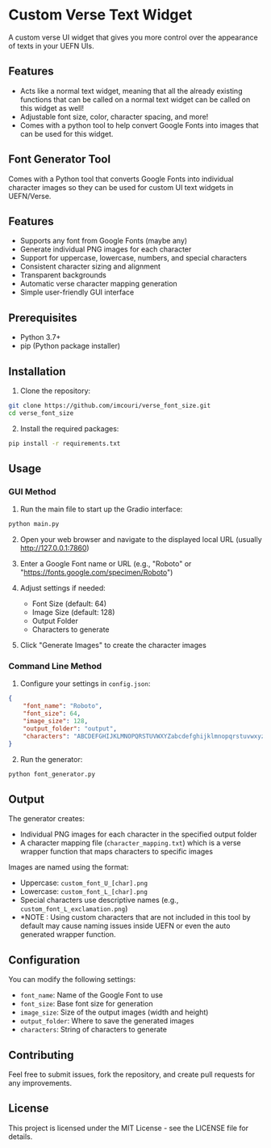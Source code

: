 # Custom Verse Text Widget

A custom verse UI widget that gives you more control over the appearance of texts in your UEFN UIs.

## Features
- Acts like a normal text widget, meaning that all the already existing functions that can be called on a normal text widget can be called on this widget as well!
- Adjustable font size, color, character spacing, and more!
- Comes with a python tool to help convert Google Fonts into images that can be used for this widget.

## Font Generator Tool

Comes with a Python tool that converts Google Fonts into individual character images so they can be used for custom UI text widgets in UEFN/Verse.

## Features

- Supports any font from Google Fonts (maybe any)
- Generate individual PNG images for each character
- Support for uppercase, lowercase, numbers, and special characters
- Consistent character sizing and alignment
- Transparent backgrounds
- Automatic verse character mapping generation
- Simple user-friendly GUI interface

## Prerequisites

- Python 3.7+
- pip (Python package installer)

## Installation

1. Clone the repository:
```bash
git clone https://github.com/imcouri/verse_font_size.git
cd verse_font_size
```

2. Install the required packages:
```bash
pip install -r requirements.txt
```

## Usage

### GUI Method

1. Run the main file to start up the Gradio interface:
```bash
python main.py
```

2. Open your web browser and navigate to the displayed local URL (usually http://127.0.0.1:7860)

3. Enter a Google Font name or URL (e.g., "Roboto" or "https://fonts.google.com/specimen/Roboto")

4. Adjust settings if needed:
   - Font Size (default: 64)
   - Image Size (default: 128)
   - Output Folder
   - Characters to generate

5. Click "Generate Images" to create the character images

### Command Line Method

1. Configure your settings in `config.json`:
```json
{
    "font_name": "Roboto",
    "font_size": 64,
    "image_size": 128,
    "output_folder": "output",
    "characters": "ABCDEFGHIJKLMNOPQRSTUVWXYZabcdefghijklmnopqrstuvwxyz0123456789!@#$%^&*()_+-=[]{}|;:,.<>?/\\ "
}
```

2. Run the generator:
```bash
python font_generator.py
```

## Output

The generator creates:
- Individual PNG images for each character in the specified output folder
- A character mapping file (`character_mapping.txt`)  which is a verse wrapper function that maps characters to specific images

Images are named using the format:
- Uppercase: `custom_font_U_[char].png`
- Lowercase: `custom_font_L_[char].png`
- Special characters use descriptive names (e.g., `custom_font_L_exclamation.png`)
- *NOTE : Using custom characters that are not included in this tool by default may cause naming issues inside UEFN or even the auto generated wrapper function.

## Configuration

You can modify the following settings:
- `font_name`: Name of the Google Font to use
- `font_size`: Base font size for generation
- `image_size`: Size of the output images (width and height)
- `output_folder`: Where to save the generated images
- `characters`: String of characters to generate

## Contributing

Feel free to submit issues, fork the repository, and create pull requests for any improvements.

## License

This project is licensed under the MIT License - see the LICENSE file for details.


